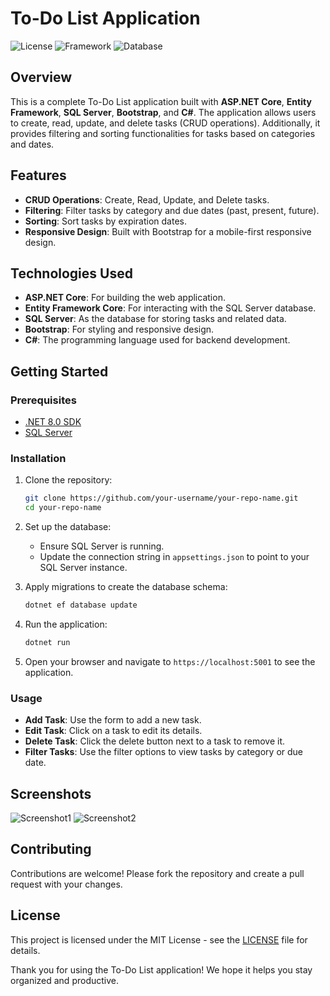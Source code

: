 # To-Do List Application

![License](https://img.shields.io/badge/license-MIT-blue.svg)
![Framework](https://img.shields.io/badge/ASP.NET_Core-5.0-blue)
![Database](https://img.shields.io/badge/Entity_Framework-SQL_Server-blue)

## Overview

This is a complete To-Do List application built with **ASP.NET Core**, **Entity Framework**, **SQL Server**, **Bootstrap**, and **C#**. The application allows users to create, read, update, and delete tasks (CRUD operations). Additionally, it provides filtering and sorting functionalities for tasks based on categories and dates.

## Features

- **CRUD Operations**: Create, Read, Update, and Delete tasks.
- **Filtering**: Filter tasks by category and due dates (past, present, future).
- **Sorting**: Sort tasks by expiration dates.
- **Responsive Design**: Built with Bootstrap for a mobile-first responsive design.

## Technologies Used

- **ASP.NET Core**: For building the web application.
- **Entity Framework Core**: For interacting with the SQL Server database.
- **SQL Server**: As the database for storing tasks and related data.
- **Bootstrap**: For styling and responsive design.
- **C#**: The programming language used for backend development.

## Getting Started

### Prerequisites

- [.NET 8.0 SDK](https://dotnet.microsoft.com/download/dotnet/5.0)
- [SQL Server](https://www.microsoft.com/en-us/sql-server/sql-server-downloads)

### Installation

1. Clone the repository:

    ```bash
    git clone https://github.com/your-username/your-repo-name.git
    cd your-repo-name
    ```

2. Set up the database:

    - Ensure SQL Server is running.
    - Update the connection string in `appsettings.json` to point to your SQL Server instance.

3. Apply migrations to create the database schema:

    ```bash
    dotnet ef database update
    ```

4. Run the application:

    ```bash
    dotnet run
    ```

5. Open your browser and navigate to `https://localhost:5001` to see the application.

### Usage

- **Add Task**: Use the form to add a new task.
- **Edit Task**: Click on a task to edit its details.
- **Delete Task**: Click the delete button next to a task to remove it.
- **Filter Tasks**: Use the filter options to view tasks by category or due date.

## Screenshots

![Screenshot1](screenshots/screenshot1.png)
![Screenshot2](screenshots/screenshot2.png)

## Contributing

Contributions are welcome! Please fork the repository and create a pull request with your changes.

## License

This project is licensed under the MIT License - see the [LICENSE](LICENSE) file for details.


Thank you for using the To-Do List application! We hope it helps you stay organized and productive.
